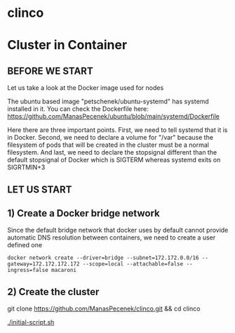 # clinco 
# Cluster in Container


## BEFORE WE START

Let us take a look at the Docker image used for nodes

The ubuntu based image "petschenek/ubuntu-systemd" has systemd installed in it. You can check the Dockerfile here: https://github.com/ManasPecenek/ubuntu/blob/main/systemd/Dockerfile

Here there are three important points. First, we need to tell systemd that it is in Docker. Second, we need to declare a volume for "/var" because the filesystem of pods that will be created in the cluster must be a normal filesystem. And last, we need to declare the stopsignal different than the default stopsignal of Docker which is SIGTERM whereas systemd exits on SIGRTMIN+3


## LET US START

## 1) Create a Docker bridge network

Since the default bridge network that docker uses by default cannot provide automatic DNS resolution between containers, we need to create a user defined one

`docker network create --driver=bridge --subnet=172.172.0.0/16 --gateway=172.172.172.172 --scope=local --attachable=false --ingress=false macaroni`


## 2) Create the cluster

git clone https://github.com/ManasPecenek/clinco.git && cd clinco

[./initial-script.sh](https://github.com/ManasPecenek/clinco/blob/main/initial-script.sh)
